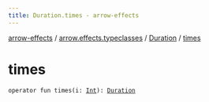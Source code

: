 ```yaml
---
title: Duration.times - arrow-effects
---
```


[arrow-effects](../../index.html) / [arrow.effects.typeclasses](../index.html) / [Duration](index.html) / [times](./times.html)

# times

`operator fun times(i: `[`Int`](https://kotlinlang.org/api/latest/jvm/stdlib/kotlin/-int/index.html)`): `[`Duration`](index.html)
